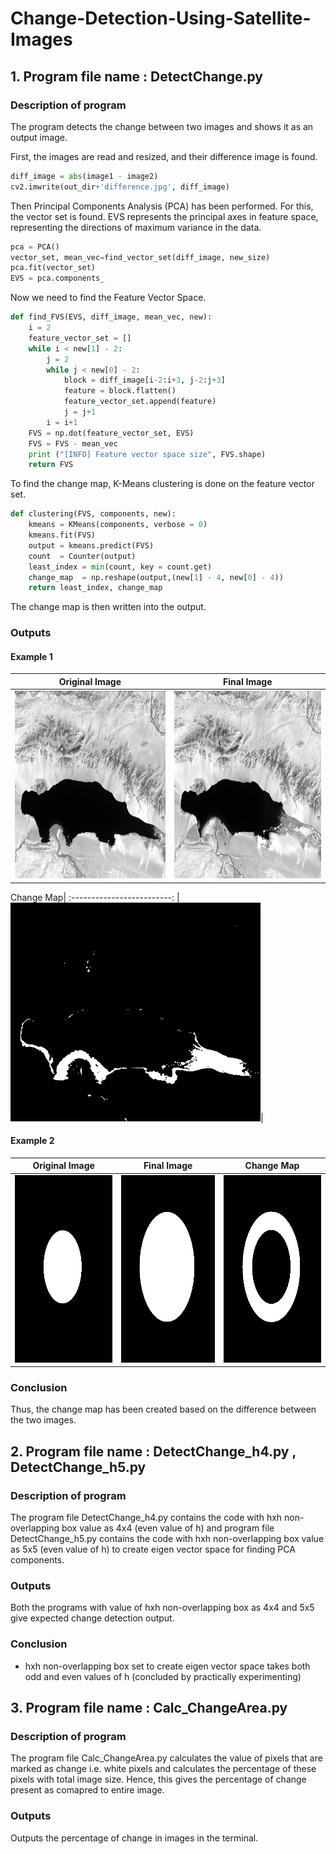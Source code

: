 # Change-Detection-Using-Satellite-Images 

## 1. Program file name : DetectChange.py 

### Description of program 
The program detects the change between two images and shows it as an output image.

First, the images are read and resized, and their difference image is found.
 
```python
diff_image = abs(image1 - image2)
cv2.imwrite(out_dir+'difference.jpg', diff_image)
```

Then Principal Components Analysis (PCA) has been performed. For this, the vector set is found. EVS represents the principal axes in feature space, representing the directions of maximum variance in the data.

```python
pca = PCA()
vector_set, mean_vec=find_vector_set(diff_image, new_size)
pca.fit(vector_set)
EVS = pca.components_
```

Now we need to find the Feature Vector Space.

```python
def find_FVS(EVS, diff_image, mean_vec, new):
    i = 2
    feature_vector_set = []
    while i < new[1] - 2:
        j = 2
        while j < new[0] - 2:
            block = diff_image[i-2:i+3, j-2:j+3]
            feature = block.flatten()
            feature_vector_set.append(feature)
            j = j+1
        i = i+1
    FVS = np.dot(feature_vector_set, EVS)
    FVS = FVS - mean_vec
    print ("[INFO] Feature vector space size", FVS.shape)
    return FVS
```

To find the change map, K-Means clustering is done on the feature vector set.

```python
def clustering(FVS, components, new):
    kmeans = KMeans(components, verbose = 0)
    kmeans.fit(FVS)
    output = kmeans.predict(FVS)
    count  = Counter(output)
    least_index = min(count, key = count.get)
    change_map  = np.reshape(output,(new[1] - 4, new[0] - 4))
    return least_index, change_map
```

The change map is then written into the output.


### Outputs
#### Example 1
Original Image|  Final Image|
:-------------------------:|:-------------------------:
<img width="400" height="300" src="https://github.com/Bhumika-Kothwal/Change-Detection-Using-Satellite-Images/blob/master/Images/AyakkumLake1.jpg">|<img width="400" height="300" src="https://github.com/Bhumika-Kothwal/Change-Detection-Using-Satellite-Images/blob/master/Images/AyakkumLake2.jpg">

Change Map|
:-------------------------: 
|<img width="400" height="350" src="https://github.com/Bhumika-Kothwal/Change-Detection-Using-Satellite-Images/blob/master/Output/output_ChangeMap.jpg">|


#### Example 2
Original Image|  Final Image| Change Map
:-------------------------:|:-------------------------:|:-------------------------:
<img width="300" height="300" src="/Images/circle1.jpg">|<img width="300" height="300" src="/Images/circle2.jpg">|<img width="300" height="300" src="/Output/output_ChangeMap_circle.jpg">


### Conclusion    
Thus, the change map has been created based on the difference between the two images.
    
     
         
## 2. Program file name : DetectChange_h4.py , DetectChange_h5.py

### Description of program    
The program file DetectChange_h4.py contains the code with hxh non-overlapping box value as 4x4 (even value of h) and program file DetectChange_h5.py contains the code with hxh non-overlapping box value as 5x5 (even value of h) to create eigen vector space for finding PCA components.

### Outputs
Both the programs with value of hxh non-overlapping box as 4x4 and 5x5 give expected change detection output.

### Conclusion
* hxh non-overlapping box set to create eigen vector space takes both odd and even values of h (concluded by practically experimenting)



## 3. Program file name : Calc_ChangeArea.py

### Description of program    
The program file Calc_ChangeArea.py calculates the value of pixels that are marked as change i.e. white pixels and calculates the percentage of these pixels with total image size. Hence, this gives the percentage of change present as comapred to entire image.

### Outputs
Outputs the percentage of change in images in the terminal.

